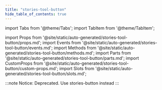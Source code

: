 ```yaml
---
title: "stories-tool-button"
hide_table_of_contents: true
---
```

import Tabs from '@theme/Tabs';
import TabItem from '@theme/TabItem';

import Props from '@site/static/auto-generated/stories-tool-button/props.md';
import Events from '@site/static/auto-generated/stories-tool-button/events.md';
import Methods from '@site/static/auto-generated/stories-tool-button/methods.md';
import Parts from '@site/static/auto-generated/stories-tool-button/parts.md';
import CustomProps from '@site/static/auto-generated/stories-tool-button/custom-props.md';
import Slots from '@site/static/auto-generated/stories-tool-button/slots.md';





:::note
 Notice: Deprecated. Use stories-button instead
:::


  
<Props />
<Events />
<Methods />
<Parts />
<CustomProps />
<Slots />